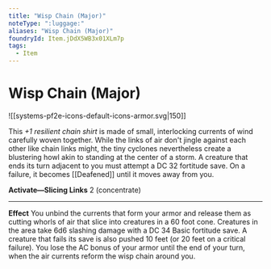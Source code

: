 ```yaml
---
title: "Wisp Chain (Major)"
noteType: ":luggage:"
aliases: "Wisp Chain (Major)"
foundryId: Item.jDdX5WB3x01XLm7p
tags:
  - Item
---
```


# Wisp Chain (Major)
![[systems-pf2e-icons-default-icons-armor.svg|150]]

This _+1 resilient chain shirt_ is made of small, interlocking currents of wind carefully woven together. While the links of air don't jingle against each other like chain links might, the tiny cyclones nevertheless create a blustering howl akin to standing at the center of a storm. A creature that ends its turn adjacent to you must attempt a DC 32 fortitude save. On a failure, it becomes [[Deafened]] until it moves away from you.

**Activate—Slicing Links** 2 (concentrate)

* * *

**Effect** You unbind the currents that form your armor and release them as cutting whorls of air that slice into creatures in a 60 foot cone. Creatures in the area take 6d6 slashing damage with a DC 34 Basic fortitude save. A creature that fails its save is also pushed 10 feet (or 20 feet on a critical failure). You lose the AC bonus of your armor until the end of your turn, when the air currents reform the wisp chain around you.
